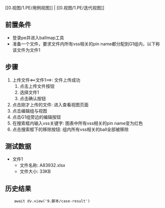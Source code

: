 
[[0.视图/1.PE/用例视图]] | [[0.视图/1.PE/迭代视图]]

## 前置条件

- 登录pe并进入ballmap工具
- 准备一个文件，要求文件内所有vss相关的pin name都分配到G1组内，以下称该文件为文件1

## 步骤

1. 上传文件<==文件1==>: 文件上传成功
	1. 点击上传文件按钮
	2. 选择文件1
	3. 点击确认按钮
2. 点击刚才上传的文件: 进入查看视图页面
3. 点击编辑组与视图
4. 点击G1组旁边的编辑按钮
5. 在搜索框内输入vss关键字: 图表中所有vss相关的pin name变为红色
6. 点击搜索框下的移除按钮: 组内所有vss相关的ball全部被移除

## 测试数据

- 文件1
	- 文件名称: A83932.xlsx
	- 文件大小: 33KB

## 历史结果

```dataviewjs
    await dv.view('9.脚本/case-result')
```
